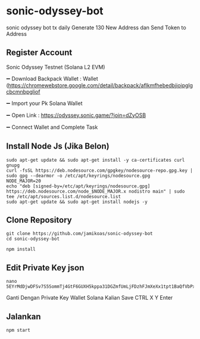 # sonic-odyssey-bot
sonic odyssey bot tx daily Generate 130 New Address dan Send Token to Address

## Register Account

Sonic Odyssey Testnet (Solana L2 EVM)

➖ Download Backpack Wallet : Wallet (https://chromewebstore.google.com/detail/backpack/aflkmfhebedbjioipglgcbcmnbpgliof

➖ Import your Pk Solana Wallet

➖ Open Link :  https://odyssey.sonic.game/?join=dZyOSB

➖ Connect Wallet and Complete Task

## Install Node Js (Jika Belon)

```
sudo apt-get update && sudo apt-get install -y ca-certificates curl gnupg
curl -fsSL https://deb.nodesource.com/gpgkey/nodesource-repo.gpg.key | sudo gpg --dearmor -o /etc/apt/keyrings/nodesource.gpg
NODE_MAJOR=20
echo "deb [signed-by=/etc/apt/keyrings/nodesource.gpg] https://deb.nodesource.com/node_$NODE_MAJOR.x nodistro main" | sudo tee /etc/apt/sources.list.d/nodesource.list
sudo apt-get update && sudo apt-get install nodejs -y
```

## Clone Repository
```
git clone https://github.com/jamikoas/sonic-odyssey-bot
cd sonic-odyssey-bot
```
```
npm install
```

## Edit Private Key json
```
nano 5EYrMdDjwDFSv7S5SommTj4GtF6GUXH5kppa31DGZmfUmLjFDzhFJmXeXx1tpt1BaQfVbPxEKAdq3KmgPfunTBNa
```

Ganti Dengan Private Key Wallet Solana Kalian Save CTRL X Y Enter

## Jalankan
```
npm start
```

